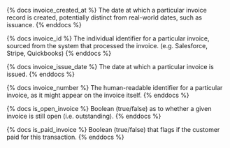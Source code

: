 {% docs invoice_created_at %}
The date at which a particular invoice record is created, potentially distinct from real-world dates, such as issuance. 
{% enddocs %}

{% docs invoice_id %}
The individual identifier for a particular invoice, sourced from the system that processed the invoice.
(e.g. Salesforce, Stripe, Quickbooks) 
{% enddocs %}

{% docs invoice_issue_date %}
The date at which a particular invoice is issued. 
{% enddocs %}

{% docs invoice_number %}
The human-readable identifier for a particular invoice, as it might appear on the invoice itself. 
{% enddocs %}

{% docs is_open_invoice %}
Boolean (true/false) as to whether a given invoice is still open (i.e. outstanding).
{% enddocs %}

{% docs is_paid_invoice %}
Boolean (true/false) that flags if the customer paid for this transaction.
{% enddocs %}